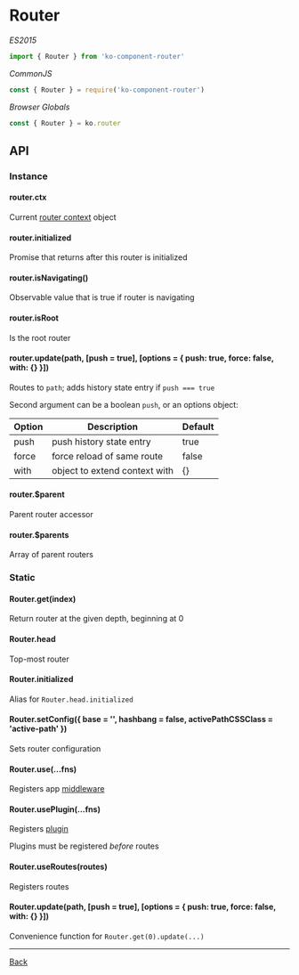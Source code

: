 # Router

*ES2015*
```javascript
import { Router } from 'ko-component-router'
```

*CommonJS*
```javascript
const { Router } = require('ko-component-router')
```

*Browser Globals*
```javascript
const { Router } = ko.router
```

## API

### Instance

#### router.ctx
Current [router context](./context.md) object

#### router.initialized
Promise that returns after this router is initialized

#### router.isNavigating()
Observable value that is true if router is navigating

#### router.isRoot
Is the root router

#### router.update(path, [push = true], [options = { push: true, force: false, with: {} }])
Routes to `path`; adds history state entry if `push === true`

Second argument can be a boolean `push`, or an options object:

| Option | Description                    | Default |
| ------ | ------------------------------ | ------- |
| push   | push history state entry       | true    |
| force  | force reload of same route     | false   |
| with   | object to extend context with  | {}      |

#### router.$parent
Parent router accessor

#### router.$parents
Array of parent routers

### Static

#### Router.get(index)
Return router at the given depth, beginning at 0

#### Router.head
Top-most router

#### Router.initialized
Alias for `Router.head.initialized`

#### Router.setConfig({ base = '', hashbang = false, activePathCSSClass = 'active-path' })
Sets router configuration

#### Router.use(...fns)
Registers app [middleware](./middleware.md)

#### Router.usePlugin(...fns)
Registers [plugin](./plugins.md)

Plugins must be registered *before* routes

#### Router.useRoutes(routes)
Registers routes

#### Router.update(path, [push = true], [options = { push: true, force: false, with: {} }])
Convenience function for `Router.get(0).update(...)`

---

[Back](./README.md)
